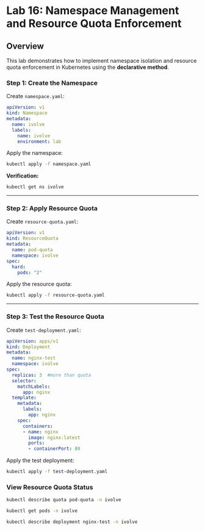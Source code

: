 # Lab 16: Namespace Management and Resource Quota Enforcement

## Overview
This lab demonstrates how to implement namespace isolation and resource quota enforcement in Kubernetes using the **declarative method**.

### Step 1: Create the Namespace

Create `namespace.yaml`:
```yaml
apiVersion: v1
kind: Namespace
metadata:
  name: ivolve
  labels:
    name: ivolve
    environment: lab
```

Apply the namespace:
```bash
kubectl apply -f namespace.yaml
```

**Verification:**
```bash
kubectl get ns ivolve
```

---

### Step 2: Apply Resource Quota

Create `resource-quota.yaml`:
```yaml
apiVersion: v1
kind: ResourceQuota
metadata:
  name: pod-quota
  namespace: ivolve
spec:
  hard:
    pods: "2"
```

Apply the resource quota:
```bash
kubectl apply -f resource-quota.yaml
```

---

### Step 3: Test the Resource Quota

Create `test-deployment.yaml`:
```yaml
apiVersion: apps/v1
kind: Deployment
metadata:
  name: nginx-test
  namespace: ivolve
spec:
  replicas: 3  #more than quota
  selector:
    matchLabels:
      app: nginx
  template:
    metadata:
      labels:
        app: nginx
    spec:
      containers:
      - name: nginx
        image: nginx:latest
        ports:
        - containerPort: 80
```

Apply the test deployment:
```bash
kubectl apply -f test-deployment.yaml
```


### View Resource Quota Status
```bash
kubectl describe quota pod-quota -n ivolve

kubectl get pods -n ivolve

kubectl describe deployment nginx-test -n ivolve
```
